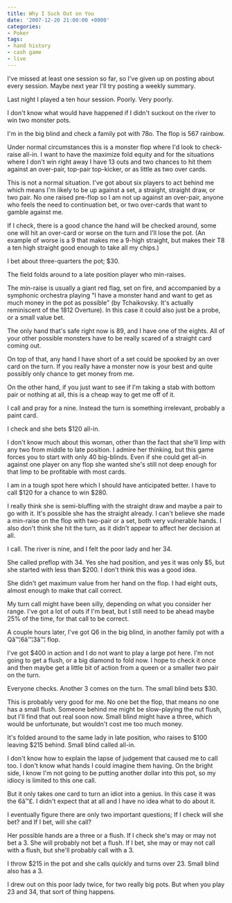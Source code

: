 ```yaml
---
title: Why I Suck Out on You
date: '2007-12-20 21:00:00 +0000'
categories:
- Poker
tags:
- hand history
- cash game
- live
---
```

<p>I've missed at least one session so far, so I've given up on posting about every session. Maybe next year I'll try posting a weekly summary.</p>
<p>Last night I played a ten hour session. Poorly. Very poorly.</p>
<p>I don't know what would have happened if I didn't suckout on the river to win two monster pots.</p>
<p>I'm in the big blind and check a family pot with 78o. The flop is 567 rainbow.</p>
<p>Under normal circumstances this is a monster flop where I'd look to check-raise all-in. I want to have the maximize fold equity and for the situations where I don't win right away I have 13 outs and two chances to hit them against an over-pair, top-pair top-kicker, or as little as two over cards.</p>
<p>This is not a normal situation. I've got about six players to act behind me which means I'm likely to be up against a set, a straight, straight draw, or two pair. No one raised pre-flop so I am not up against an over-pair, anyone who feels the need to continuation bet, or two over-cards that want to gamble against me.</p>
<p>If I check, there is a good chance the hand will be checked around, some one will hit an over-card or worse on the turn and I'll lose the pot. (An example of worse is a 9 that makes me a 9-high straight, but makes their T8 a ten high straight good enough to take all my chips.)</p>
<p>I bet about three-quarters the pot; $30.</p>
<p>The field folds around to a late position player who min-raises.</p>
<p>The min-raise is usually a giant red flag, set on fire, and accompanied by a symphonic orchestra playing "I have a monster hand and want to get as much money in the pot as possible" (by Tchaikovsky.  It's actually reminiscent of the 1812 Overture).  In this case it could also just be a probe, or a small value bet.</p>
<p>The only hand that's safe right now is 89, and I have one of the eights. All of your other possible monsters have to be really scared of a straight card coming out.</p>
<p>On top of that, any hand I have short of a set could be spooked by an over card on the turn. If you really have a monster now is your best and quite possibly only chance to get money from me.</p>
<p>On the other hand, if you just want to see if I'm taking a stab with bottom pair or nothing at all, this is a cheap way to get me off of it.</p>
<p>I call and pray for a nine. Instead the turn is something irrelevant, probably a paint card.</p>
<p>I check and she bets $120 all-in.</p>
<p>I don't know much about this woman, other than the fact that she'll limp with any two from middle to late position. I admire her thinking, but this game forces you to start with only 40 big-blinds. Even if she could get all-in against one player on any flop she wanted she's still not deep enough for that limp to be profitable with most cards.</p>
<p>I am in a tough spot here which I should have anticipated better. I have to call $120 for a chance to win $280.</p>
<p>I really think she is semi-bluffing with the straight draw and maybe a pair to go with it. It's possible she has the straight already. I can't believe she made a min-raise on the flop with two-pair or a set, both very vulnerable hands. I also don't think she hit the turn, as it didn't appear to affect her decision at all.</p>
<p>I call. The river is  nine, and I felt the poor lady and her 34.</p>
<p>She called preflop with 34. Yes she had position, and yes it was only $5, but she started with less than $200. I don't think this was a good idea.</p>
<p>She didn't get maximum value from her hand on the flop. I had eight outs, almost enough to make that call correct.</p>
<p>My turn call might have been silly, depending on what you consider her range. I've got a lot of outs if I'm beat, but I still need to be ahead maybe 25% of the time, for that call to be correct.</p>
<p>A couple hours later, I've got Q6 in the big blind, in another family pot with a Q&acirc;&trade;&brvbar;6&acirc;&trade;&brvbar;3&acirc;&trade;&brvbar; flop.</p>
<p>I've got $400 in action and I do not want to play a large pot here. I'm not going to get a flush, or a big diamond to fold now. I hope to check it once and then maybe get a little bit of action from a queen or a smaller two pair on the turn.</p>
<p>Everyone checks. Another 3 comes on the turn. The small blind bets $30.</p>
<p>This is probably very good for me. No one bet the flop, that means no one has a small flush. Someone behind me might be slow-playing the nut flush, but I'll find that out real soon now. Small blind might have a three, which would be unfortunate, but wouldn't cost me too much money.</p>
<p>It's folded around to the same lady in late position, who raises to $100 leaving $215 behind. Small blind called all-in.</p>
<p>I don't know how to explain the lapse of judgement that caused me to call too. I don't know what hands I could imagine them having. On the bright side, I know I'm not going to be putting another dollar into this pot, so my idiocy is limited to this one call.</p>
<p>But it only takes one card to turn an idiot into a genius. In this case it was the 6&acirc;&trade;&pound;. I didn't expect that at all and I have no idea what to do about it.</p>
<p>I eventually figure there are only two important questions; If I check will she bet? and If I bet, will she call?</p>
<p>Her possible hands are a three or a flush. If I check she's may or may not bet a 3. She will probably not bet a flush. If I bet, she may or may not call with a flush, but she'll probably call with a 3.</p>
<p>I throw $215 in the pot and she calls quickly and turns over 23. Small blind also has a 3.</p>
<p>I drew out on this poor lady twice, for two really big pots. But when you play 23 and 34, that sort of thing happens.</p>

